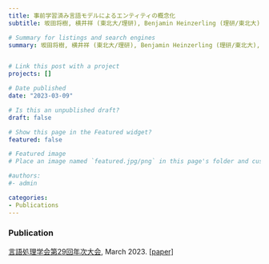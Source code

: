 ```yaml
---
title: 事前学習済み言語モデルによるエンティティの概念化
subtitle: 坂田将樹, 横井祥 (東北大/理研), Benjamin Heinzerling (理研/東北大), 乾健太郎 (東北大/理研). NLP2023

# Summary for listings and search engines
summary: 坂田将樹, 横井祥 (東北大/理研), Benjamin Heinzerling (理研/東北大), 乾健太郎 (東北大/理研). NLP2023 [[paper]](https://www.anlp.jp/proceedings/annual_meeting/2023/pdf_dir/B6-4.pdf)


# Link this post with a project
projects: []

# Date published
date: "2023-03-09"

# Is this an unpublished draft?
draft: false

# Show this page in the Featured widget?
featured: false

# Featured image
# Place an image named `featured.jpg/png` in this page's folder and customize its options here.

#authors:
#- admin

categories:
- Publications
---
```


### Publication
[言語処理学会第29回年次大会](https://www.anlp.jp/nlp2023/), March 2023. [[paper]](https://www.anlp.jp/proceedings/annual_meeting/2023/pdf_dir/B6-4.pdf)
